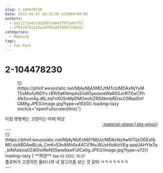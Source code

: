 ```yaml
---
slug: 2-104478230
date: 2022-09-02 18:35:03.624000+09:00
authors:
  - 6a111f3a42cd3d39314643f9f5e6f75f
  - 67b4c6fb2220ac6705aa97046f3503a1
categories:
  - Hayoung
tags:
  - Fan Post
---
```


# 2-104478230

<div class="post-container" markdown="1">
<div class="content-container md-sidebar__scrollwrap" markdown="1">


<figure markdown="1">
![](https://phinf.wevpstatic.net/MjAyMjA5MDJfMTcz/MDAxNjYyMTExMzAzNDYx.rBW5aKNmpAzDo6OyozaneWaR0SJcR7XwCPh4Ik5svn4g.dN_esFnXG5nMpDMOevihZRSXkmbRDsc036kplSnfGM8g.JPEG/image.jpg?type=e1920){ loading=lazy onclick="openFullscreen(this)"}
</figure>
아침 햇빛쬐는 고양이는 어때 하냥

</div>
</div>

<div style="text-align: right;" markdown="1">
<a href="https://weverse.io/fromis9/fanpost/2-104478230" style="text-align: right;">:material-share:{.big-emoji}</a>
</div>
---

<div class="comments-container md-sidebar__scrollwrap" markdown="1">
<div class="comment" markdown="1">
<div class='id-container' markdown="1">
![](https://phinf.wevpstatic.net/MjAyMzExMjFfMjUz/MDAxNzAwNTQzODEzNjM0.dsABDAwBLvb_CmKv53nAMh0x44CV1NvJRUsHloAtzVEg.spqUAHYle7q_biNAdzoaGZ4l5soReNS5ww6awFUlCa0g.JPEG/image.jpg?type=s72){ loading=lazy }
**<span class="artist">하영</span>** <small>Sep 02 2022, 18:37</small><br>
</div>
<div class='comment-body' markdown="1">
플로버가 고양이만 올리니까 내 알고리즘 보는 것 같아 ㅋㅋㅋㅋㅋㅋㅋ
</div>
</div>
</div>
---
